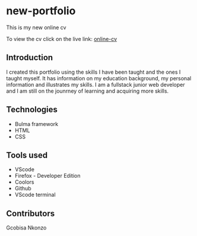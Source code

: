 # new-portfolio
This is my new online cv

To view the cv click on the live link:
<a href = "https://geenkonzo.github.io/online-cv/index.html" target="blank">online-cv</a>

## Introduction

 I created this portfolio using the skills I have been taught and the ones I taught myself. It has information on my education background, my personal information and illustrates my skills. I am a fullstack junior web developer and I am still on the jounrney of learning and acquiring more skills.


## Technologies
- Bulma framework
- HTML
- CSS


## Tools used
- VScode
- Firefox - Developer Edition
- Coolors
- Github
- VScode terminal

## Contributors
Gcobisa Nkonzo
